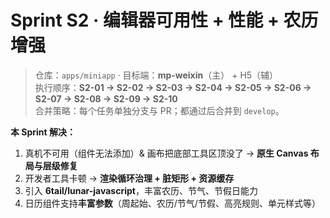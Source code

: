 # Sprint S2 · 编辑器可用性 + 性能 + 农历增强

> 仓库：`apps/miniapp` · 目标端：**mp-weixin**（主） + H5（辅）  
> 执行顺序：**S2-01 → S2-02 → S2-03 → S2-04 → S2-05 → S2-06 → S2-07 → S2-08 → S2-09 → S2-10**  
> 合并策略：每个任务单独分支与 PR；都通过后合并到 `develop`。

**本 Sprint 解决：**
1. 真机不可用（组件无法添加）& 画布把底部工具区顶没了 → **原生 Canvas 布局与层级修复**
2. 开发者工具卡顿 → **渲染循环治理 + 脏矩形 + 资源缓存**
3. 引入 **6tail/lunar-javascript**，丰富农历、节气、节假日能力
4. 日历组件支持**丰富参数**（周起始、农历/节气/节假、高亮规则、单元样式等）
